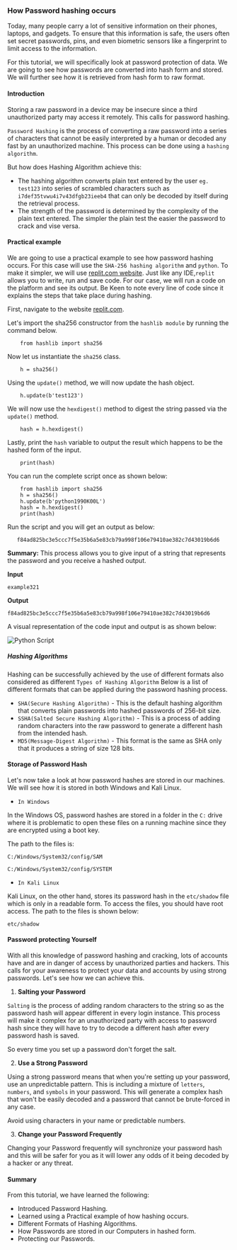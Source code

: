 ### How Password hashing occurs
Today, many people carry a lot of sensitive information on their phones, laptops, and gadgets. To ensure that this information is safe, the users often set secret passwords, pins, and even biometric sensors like a fingerprint to limit access to the information.

For this tutorial, we will specifically look at password protection of data. We are going to see how passwords are converted into hash form and stored. We will further see how it is retrieved from hash form to raw format.

#### Introduction
Storing a raw password in a device may be insecure since a third unauthorized party may access it remotely. This calls for password hashing.

`Password Hashing` is the process of converting a raw password into a series of characters that cannot be easily interpreted by a human or decoded any fast by an unauthorized machine. This process can be done using a `hashing algorithm`.

But how does Hashing Algorithm achieve this:
   * The hashing algorithm converts plain text entered by the user `eg. test123` into series of scrambled characters such as ` i7def35tvwu4i7v43dfgb23ieeb4` that can only be decoded by itself during the retrieval process.
   * The strength of the password is determined by the complexity of the plain text entered. The simpler the plain test the easier the password to crack and vise versa.


#### Practical example
We are going to use a practical example to see how password hashing occurs.
For this case will use the `SHA-256 hashing algorithm` and `python`. To make it simpler, we will use [replit.com website](https://replit.com/languages/python3). Just like any IDE,`replit` allows you to write, run and save code. For our case, we will run a code on the platform and see its output. Be Keen to note every line of code since it explains the steps that take place during hashing.


First, navigate to the website [replit.com](https://replit.com/languages/python3). 

Let's import the sha256 constructor from the `hashlib module` by running the command below.

```
    from hashlib import sha256
```
Now let us instantiate the `sha256` class.
```
    h = sha256()
```
Using the `update()` method, we will now update the hash object.
```
    h.update(b'test123')
```
We will now use the `hexdigest()` method to digest the string passed via the `update()` method.
```
    hash = h.hexdigest()
```
Lastly, print the `hash` variable to output the result which happens to be the hashed form of the input.
```
    print(hash)
```
You can run the complete script once as shown below:
```
    from hashlib import sha256
    h = sha256()
    h.update(b'python1990K00L')
    hash = h.hexdigest()
    print(hash)
```
Run the script and you will get an output as below:
```
   f84ad825bc3e5ccc7f5e35b6a5e83cb79a998f106e79410ae382c7d43019b6d6
```
**Summary:** This process allows you to give input of a string that represents the password and you receive a hashed output.

**Input**

`example321`

**Output**

`f84ad825bc3e5ccc7f5e35b6a5e83cb79a998f106e79410ae382c7d43019b6d6`

A visual representation of the code input and output is as shown below:

![Python Script](/engineering-education/how-password-hashing-occurs/script.png)

##### Hashing Algorithms

Hashing can be successfully achieved by the use of different formats also considered as different `Types of Hashing Algorithm`
Below is a list of different formats that can be applied during the password hashing process. 
- `SHA(Secure Hashing Algorithm)` - This is the default hashing algorithm that converts plain passwords into hashed passwords of 256-bit size.
- `SSHA(Salted Secure Hashing Algorithm)` - This is a process of adding random characters into the raw password to generate a different hash from the intended hash.
- `MD5(Message-Digest Algorithm)` - This format is the same as SHA only that it produces a string of size 128 bits.

#### Storage of Password Hash

Let's now take a look at how password hashes are stored in our machines. We will see how it is stored in both Windows and Kali Linux. 

- `In Windows` 

In the Windows OS, password hashes are stored in a folder in the `C:` drive where it is problematic to open these files on a running machine since they are encrypted using a boot key.

The path to the files is:

`C:/Windows/System32/config/SAM`

`C:/Windows/System32/config/SYSTEM`

- `In Kali Linux`

Kali Linux, on the other hand, stores its password hash in the `etc/shadow` file which is only in a readable form. To access the files, you should have root access. 
The path to the files is shown below:

`etc/shadow`

#### Password protecting Yourself
With all this knowledge of password hashing and cracking, lots of accounts have and are in danger of access by unauthorized parties and hackers. This calls for your awareness to protect your data and accounts by using strong passwords.
Let's see how we can achieve this.

1. **Salting your Password**

`Salting` is the process of adding random characters to the string so as the password hash will appear different in every login instance. This process will make it complex for an unauthorized party with access to password hash since they will have to try to decode a different hash after every password hash is saved. 

So every time you set up a password don't forget the salt. 

2. **Use a Strong Password**

Using a strong password means that when you're setting up your password, use an unpredictable pattern. This is including a mixture of `letters`, `numbers`, and `symbols` in your password. This will generate a complex hash that won't be easily decoded and a password that cannot be brute-forced in any case.

Avoid using characters in your name or predictable numbers.

3. **Change your Password Frequently**

Changing your Password frequently will synchronize your password hash and this will be safer for you as it will lower any odds of it being decoded by a hacker or any threat.

#### Summary
From this tutorial, we have learned the following:
- Introduced Password Hashing.
- Learned using a Practical example of how hashing occurs.
- Different Formats of Hashing Algorithms.
- How Passwords are stored in our Computers in hashed form.
- Protecting our Passwords.